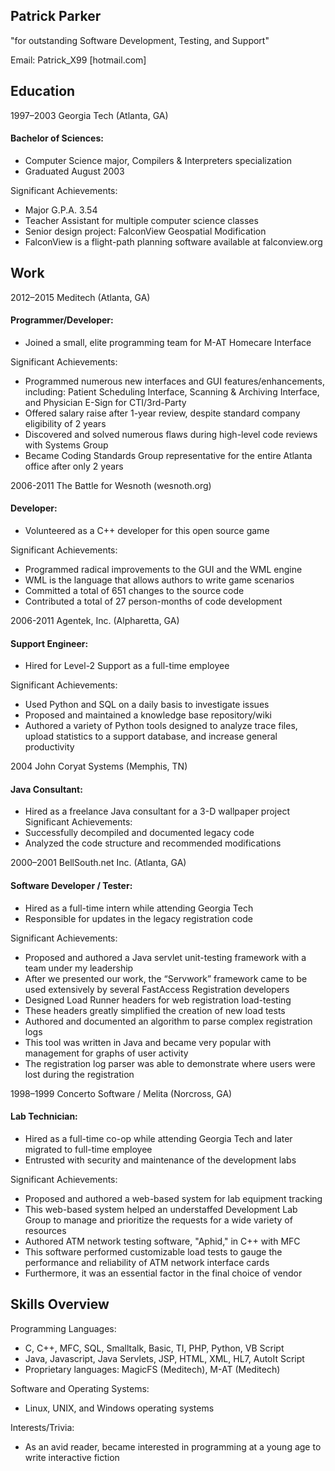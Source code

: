 ## Patrick Parker	
"for outstanding Software Development, Testing, and Support"

Email: Patrick_X99 [hotmail.com]

## Education
1997–2003	Georgia Tech	(Atlanta, GA)
#### Bachelor of Sciences:
* Computer Science major, Compilers & Interpreters specialization
* Graduated August 2003

Significant Achievements:
* Major G.P.A. 3.54
* Teacher Assistant for multiple computer science classes
* Senior design project: FalconView Geospatial Modification
* FalconView is a flight-path planning software available at falconview.org

## Work
2012–2015	Meditech	(Atlanta, GA)	
#### Programmer/Developer:
* Joined a small, elite programming team for M-AT Homecare Interface

Significant Achievements:
* Programmed numerous new interfaces and GUI features/enhancements, including: Patient Scheduling Interface, Scanning & Archiving Interface, and Physician E-Sign for CTI/3rd-Party
* Offered salary raise after 1-year review, despite standard company eligibility of 2 years
* Discovered and solved numerous flaws during high-level code reviews with Systems Group
* Became Coding Standards Group representative for the entire Atlanta office after only 2 years

2006-2011	The Battle for Wesnoth	(wesnoth.org)
#### Developer:
* Volunteered as a C++ developer for this open source game

Significant Achievements:
* Programmed radical improvements to the GUI and the WML engine
* WML is the language that allows authors to write game scenarios
* Committed a total of 651 changes to the source code
* Contributed a total of 27 person-months of code development

2006-2011	Agentek, Inc.	(Alpharetta, GA)
#### Support Engineer:
* Hired for Level-2 Support as a full-time employee

Significant Achievements:
* Used Python and SQL on a daily basis to investigate issues
* Proposed and maintained a knowledge base repository/wiki
* Authored a variety of Python tools designed to analyze trace files, upload statistics to a support database, and increase general productivity

2004	John Coryat Systems	   (Memphis, TN)
#### Java Consultant:
* Hired as a freelance Java consultant for a 3-D wallpaper project
Significant Achievements:
* Successfully decompiled and documented legacy code
* Analyzed the code structure and recommended modifications

2000–2001	BellSouth.net Inc.	(Atlanta, GA)
#### Software Developer / Tester:
* Hired as a full-time intern while attending Georgia Tech
* Responsible for updates in the legacy registration code

Significant Achievements:
* Proposed and authored a Java servlet unit-testing framework with a team under my leadership
* After we presented our work, the “Servwork” framework came to be used extensively by several FastAccess  Registration developers
* Designed Load Runner headers for web registration load-testing
* These headers greatly simplified the creation of new load tests
* Authored and documented an algorithm to parse complex registration logs
* This tool was written in Java and became very popular with management for graphs of user activity
* The registration log parser was able to demonstrate where users were lost during the registration

1998–1999	Concerto Software / Melita	   (Norcross, GA)
#### Lab Technician:
* Hired as a full-time co-op while attending Georgia Tech and later migrated to full-time employee
* Entrusted with security and maintenance of the development labs

Significant Achievements:
* Proposed and authored a web-based system for lab equipment tracking
* This web-based system helped an understaffed Development Lab Group to manage and prioritize the requests for a wide variety of resources
* Authored ATM network testing software, "Aphid," in C++ with MFC
* This software performed customizable load tests to gauge the performance and reliability of ATM network interface cards
* Furthermore, it was an essential factor in the final choice of vendor

## Skills Overview		
Programming Languages:
* C, C++, MFC, SQL, Smalltalk, Basic, TI, PHP, Python, VB Script
* Java, Javascript, Java Servlets, JSP, HTML, XML, HL7, AutoIt Script
* Proprietary languages: MagicFS (Meditech), M-AT (Meditech)

Software and Operating Systems:
* Linux, UNIX, and Windows operating systems

Interests/Trivia:
* As an avid reader, became interested in programming at a young age to write interactive fiction
